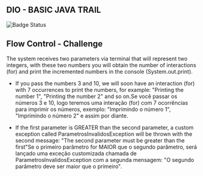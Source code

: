 ## DIO - BASIC JAVA TRAIL
![Badge Status](http://img.shields.io/static/v1?label=STATUS&message=closed&color=GREEN&style=for-the-badge)

## Flow Control - Challenge

The system receives two parameters via terminal that will represent two integers, with these two numbers you will obtain the number of interactions (for) and print the incremented numbers in the console (System.out.print).

- If you pass the numbers 3 and 10, we will soon have an interaction (for) with 7 occurrences to print the numbers, for example: "Printing the number 1", "Printing the number 2" and so on.Se você passar os números 3 e 10, logo teremos uma interação (for) com 7 ocorrências para imprimir os números, exemplo: "Imprimindo o número 1", "Imprimindo o número 2" e assim por diante.

- If the first parameter is GREATER than the second parameter, a custom exception called ParametrosInvalidosException will be thrown with the second message: "The second parameter must be greater than the first"Se o primeiro parâmetro for MAIOR que o segundo parâmetro, será lançado uma exceção customizada chamada de ParametrosInvalidosException com a segunda mensagem: "O segundo parâmetro deve ser maior que o primeiro".
